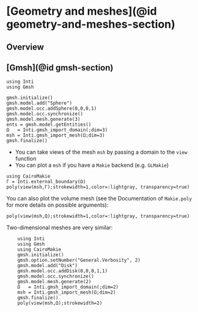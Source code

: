 # [Geometry and meshes](@id geometry-and-meshes-section)

## Overview

## [Gmsh](@id gmsh-section)

```@example gmsh-sphere
using Inti
using Gmsh

gmsh.initialize()
gmsh.model.add("Sphere")
gmsh.model.occ.addSphere(0,0,0,1)
gmsh.model.occ.synchronize()
gmsh.model.mesh.generate(3)
ents = gmsh.model.getEntities()
Ω   = Inti.gmsh_import_domain(;dim=3)
msh = Inti.gmsh_import_mesh(Ω;dim=3)
gmsh.finalize()
```

- You can take views of the mesh `msh` by passing a domain to the `view` function
- You can plot a `msh` if you have a `Makie` backend (e.g. `GLMakie`)

```@example gmsh-sphere
using CairoMakie
Γ = Inti.external_boundary(Ω)
poly(view(msh,Γ);strokewidth=1,color=:lightgray, transparency=true)
```

You can also plot the volume mesh (see the Documentation of `Makie.poly` for
more details on possible arguments):

```@example gmsh-sphere
poly(view(msh,Ω);strokewidth=1,color=:lightgray, transparency=true)
```

Two-dimensional meshes are very similar:

```@example gmsh-disk
    using Inti
    using Gmsh
    using CairoMakie
    gmsh.initialize()
    gmsh.option.setNumber("General.Verbosity", 2)
    gmsh.model.add("Disk")
    gmsh.model.occ.addDisk(0,0,0,1,1)
    gmsh.model.occ.synchronize()
    gmsh.model.mesh.generate(2)
    Ω   = Inti.gmsh_import_domain(;dim=2)
    msh = Inti.gmsh_import_mesh(Ω;dim=2)
    gmsh.finalize()
    poly(view(msh,Ω);strokewidth=2)
```
